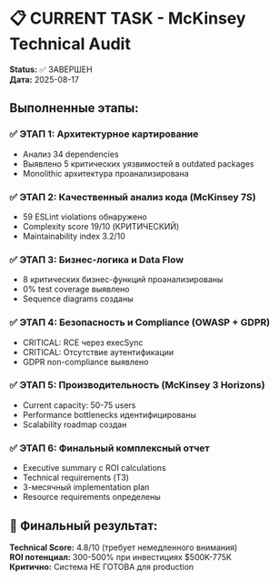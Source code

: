# 📋 CURRENT TASK - McKinsey Technical Audit

**Status:** ✅ ЗАВЕРШЕН  
**Дата:** 2025-08-17  

## Выполненные этапы:

### ✅ ЭТАП 1: Архитектурное картирование
- Анализ 34 dependencies
- Выявлено 5 критических уязвимостей в outdated packages
- Monolithic архитектура проанализирована

### ✅ ЭТАП 2: Качественный анализ кода (McKinsey 7S)
- 59 ESLint violations обнаружено
- Complexity score 19/10 (КРИТИЧЕСКИЙ)
- Maintainability index 3.2/10

### ✅ ЭТАП 3: Бизнес-логика и Data Flow
- 8 критических бизнес-функций проанализированы
- 0% test coverage выявлено
- Sequence diagrams созданы

### ✅ ЭТАП 4: Безопасность и Compliance (OWASP + GDPR)
- CRITICAL: RCE через execSync
- CRITICAL: Отсутствие аутентификации
- GDPR non-compliance выявлено

### ✅ ЭТАП 5: Производительность (McKinsey 3 Horizons)
- Current capacity: 50-75 users
- Performance bottlenecks идентифицированы
- Scalability roadmap создан

### ✅ ЭТАП 6: Финальный комплексный отчет
- Executive summary с ROI calculations
- Technical requirements (ТЗ)
- 3-месячный implementation plan
- Resource requirements определены

## 🎯 Финальный результат:
**Technical Score:** 4.8/10 (требует немедленного внимания)  
**ROI потенциал:** 300-500% при инвестициях $500K-775K  
**Критично:** Система НЕ ГОТОВА для production